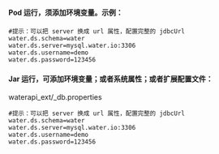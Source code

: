 
#### Pod 运行，须添加环境变量。示例：

```properties
#提示：可以把 server 换成 url 属性，配置完整的 jdbcUrl
water.ds.schema=water
water.ds.server=mysql.water.io:3306
water.ds.username=demo
water.ds.password=123456
```


#### Jar 运行，可添加环境变量；或者系统属性；或者扩展配置文件：

waterapi_ext/_db.properties

```properties
#提示：可以把 server 换成 url 属性，配置完整的 jdbcUrl
water.ds.schema=water
water.ds.server=mysql.water.io:3306
water.ds.username=demo
water.ds.password=123456
```
